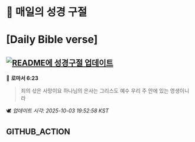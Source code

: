 # 🙏 매일의 성경 구절
# [Daily Bible verse]
## [![README에 성경구절 업데이트](https://github.com/DONGSUKA/first_test/actions/workflows/update-readme-bible.yml/badge.svg)](https://github.com/DONGSUKA/first_test/actions/workflows/update-readme-bible.yml)
<!-- START_BIBLE_VERSE -->
📖 **로마서 6:23**
> 죄의 삯은 사망이요 하나님의 은사는 그리스도 예수 우리 주 안에 있는 영생이니라

🕊️ _업데이트 시각: 2025-10-03 19:52:58 KST_
  <!-- END_BIBLE_VERSE -->
## GITHUB_ACTION
